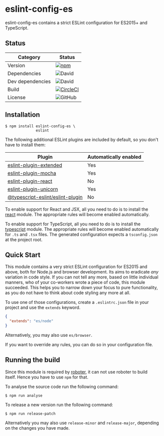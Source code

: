 # eslint-config-es

eslint-config-es contains a strict ESLint configuration for ES2015+ and TypeScript.

## Status

| Category | Status |
|-|-|
| Version | [![npm](https://img.shields.io/npm/v/eslint-config-es)](https://www.npmjs.com/package/eslint-config-es) |
| Dependencies | ![David](https://img.shields.io/david/thenativeweb/eslint-config-es) |
| Dev dependencies | ![David](https://img.shields.io/david/dev/thenativeweb/eslint-config-es) |
| Build | [![CircleCI](https://img.shields.io/circleci/build/github/thenativeweb/eslint-config-es)](https://circleci.com/gh/thenativeweb/eslint-config-es/tree/master) |
| License | ![GitHub](https://img.shields.io/github/license/thenativeweb/eslint-config-es) |

## Installation

```shell
$ npm install eslint-config-es \
              eslint
```

The following additional ESLint plugins are included by default, so you don't have to install them:

| Plugin | Automatically enabled |
|-|-|
| [eslint-plugin-extended](https://www.npmjs.com/package/eslint-plugin-extended) | Yes |
| [eslint-plugin-mocha](https://www.npmjs.com/package/eslint-plugin-mocha) | Yes |
| [eslint-plugin-react](https://www.npmjs.com/package/eslint-plugin-react) | No |
| [eslint-plugin-unicorn](https://www.npmjs.com/package/eslint-plugin-unicorn) | Yes |
| [@typescript-eslint/eslint-plugin](https://www.npmjs.com/package/@typescript-eslint/eslint-plugin) | No |

To enable support for React and JSX, all you need to do is to install the [react](https://www.npmjs.com/package/react) module. The appropriate rules will become enabled automatically.

To enable support for TypeScript, all you need to do is to install the [typescript](https://www.npmjs.com/package/typescript) module. The appropriate rules will become enabled automatically for `.ts` and `.tsx` files. The generated configuration expects a `tsconfig.json` at the project root.

## Quick Start

This module contains a very strict ESLint configuration for ES2015 and above, both for Node.js and browser development. Its aims to eradicate *any* variation in code style. If you can not tell any more, based on little individual manners, who of your co-workers wrote a piece of code, this module succeeded. This helps you to narrow down your focus to pure functionality, as you do not have to think about code styling any more at all.

To use one of those configurations, create a `.eslintrc.json` file in your project and use the `extends` keyword.

```json
{
  "extends": "es/node"
}
```

Alternatively, you may also use `es/browser`.

If you want to override any rules, you can do so in your configuration file.

## Running the build

Since this module is required by [roboter](https://www.npmjs.com/package/roboter), it can not use roboter to build itself. Hence you have to use `npm` for that.

To analyse the source code run the following command:

```shell
$ npm run analyse
```

To release a new version run the following command:

```shell
$ npm run release-patch
```

Alternatively you may also use `release-minor` and `release-major`, depending on the changes you have made.
